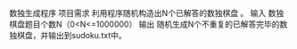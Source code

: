 
数独生成程序
项目需求
利用程序随机构造出N个已解答的数独棋盘 。
输入
数独棋盘题目个数N（0<N<=1000000）
输出
随机生成N个不重复的已解答完毕的数独棋盘，并输出到sudoku.txt中。
